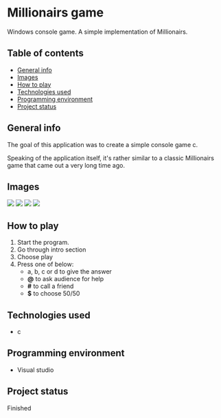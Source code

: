 
<h1>Millionairs game</h1>
<p>Windows console game. A simple implementation of Millionairs.
</p>
<h2>Table of contents</h2>
<ul>
  <li>
    <a href="#generalInfo">General info</a>
  </li>
   <li>
    <a href="#images">Images</a>
  </li>
  <li>
    <a href="#howToPlay">How to play</a>
  </li>
  <li>
    <a href="#technologies">Technologies used</a>
  </li>
   <li>
    <a href="#environment">Programming environment</a>
  </li>
  <li>
    <a href="#status">Project status</a>
  </li>
</ul>
  <h2 id="generalInfo">General info</h2>
  <p>The goal of this application was to create a simple console game c. </p>
  <p>Speaking of the application itself, it's rather similar to a classic Millionairs game that came out a very long time ago.
</p>
    <h2 id="images">Images</h2>
    <img src="https://user-images.githubusercontent.com/56251920/162593140-0018ee50-c527-4bba-b0cb-4e44bee7c3ef.png"></img>
    <img src="https://user-images.githubusercontent.com/56251920/162593158-5d9664ce-5a0b-4065-9372-1a420a9a499a.png"></img>
    <img src="https://user-images.githubusercontent.com/56251920/162593162-23942c4e-fa8a-426e-81aa-1fa7901c9d48.png"></img>
    <img src="https://user-images.githubusercontent.com/56251920/162593164-34a09ee0-d343-4445-a44c-d25908c38305.png"></img> 
    
   <h2 id="howToPlay">How to play</h2>
  <ol>
  <li>
   Start the program.
  </li>
   <li>
 Go through intro section
  </li>
  <li>
  Choose play
  </li>
  <li>
    Press one of below:
    <ul>
      <li>a, b, c or d to give the answer</li>
      <li><b>@</b> to ask audience for help</li>
      <li><strong>#</strong> to call a friend</li>
      <li><strong>$</strong> to choose 50/50</li>
    </ul>
  </li>
  </ol>
  <h2 id="technologies">Technologies used</h2> 
 <ul>
  <li>
   c
  </li>
  </ul>
   <h2 id="environment">Programming environment</h2> 
    <ul>
  <li>
   Visual studio
  </li>
  </ul>
    <h2 id="status">Project status</h2> 
    <p>Finished</p>
